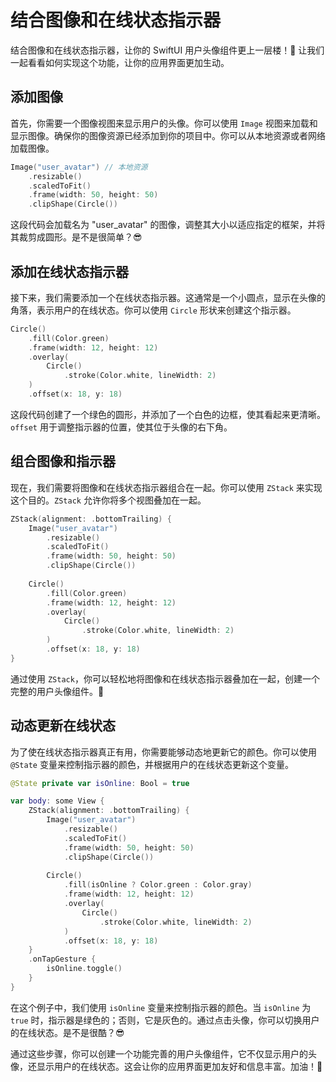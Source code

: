 ﻿# 结合图像和在线状态指示器

结合图像和在线状态指示器，让你的 SwiftUI 用户头像组件更上一层楼！🚀 让我们一起看看如何实现这个功能，让你的应用界面更加生动。

## 添加图像

首先，你需要一个图像视图来显示用户的头像。你可以使用 `Image` 视图来加载和显示图像。确保你的图像资源已经添加到你的项目中。你可以从本地资源或者网络加载图像。

```swift
Image("user_avatar") // 本地资源
    .resizable()
    .scaledToFit()
    .frame(width: 50, height: 50)
    .clipShape(Circle())
```

这段代码会加载名为 "user_avatar" 的图像，调整其大小以适应指定的框架，并将其裁剪成圆形。是不是很简单？😎

## 添加在线状态指示器

接下来，我们需要添加一个在线状态指示器。这通常是一个小圆点，显示在头像的角落，表示用户的在线状态。你可以使用 `Circle` 形状来创建这个指示器。

```swift
Circle()
    .fill(Color.green)
    .frame(width: 12, height: 12)
    .overlay(
        Circle()
            .stroke(Color.white, lineWidth: 2)
    )
    .offset(x: 18, y: 18)
```

这段代码创建了一个绿色的圆形，并添加了一个白色的边框，使其看起来更清晰。`offset` 用于调整指示器的位置，使其位于头像的右下角。

## 组合图像和指示器

现在，我们需要将图像和在线状态指示器组合在一起。你可以使用 `ZStack` 来实现这个目的。`ZStack` 允许你将多个视图叠加在一起。

```swift
ZStack(alignment: .bottomTrailing) {
    Image("user_avatar")
        .resizable()
        .scaledToFit()
        .frame(width: 50, height: 50)
        .clipShape(Circle())
    
    Circle()
        .fill(Color.green)
        .frame(width: 12, height: 12)
        .overlay(
            Circle()
                .stroke(Color.white, lineWidth: 2)
        )
        .offset(x: 18, y: 18)
}
```

通过使用 `ZStack`，你可以轻松地将图像和在线状态指示器叠加在一起，创建一个完整的用户头像组件。🎉

## 动态更新在线状态

为了使在线状态指示器真正有用，你需要能够动态地更新它的颜色。你可以使用 `@State` 变量来控制指示器的颜色，并根据用户的在线状态更新这个变量。

```swift
@State private var isOnline: Bool = true

var body: some View {
    ZStack(alignment: .bottomTrailing) {
        Image("user_avatar")
            .resizable()
            .scaledToFit()
            .frame(width: 50, height: 50)
            .clipShape(Circle())
        
        Circle()
            .fill(isOnline ? Color.green : Color.gray)
            .frame(width: 12, height: 12)
            .overlay(
                Circle()
                    .stroke(Color.white, lineWidth: 2)
            )
            .offset(x: 18, y: 18)
    }
    .onTapGesture {
        isOnline.toggle()
    }
}
```

在这个例子中，我们使用 `isOnline` 变量来控制指示器的颜色。当 `isOnline` 为 `true` 时，指示器是绿色的；否则，它是灰色的。通过点击头像，你可以切换用户的在线状态。是不是很酷？😎

通过这些步骤，你可以创建一个功能完善的用户头像组件，它不仅显示用户的头像，还显示用户的在线状态。这会让你的应用界面更加友好和信息丰富。加油！💪